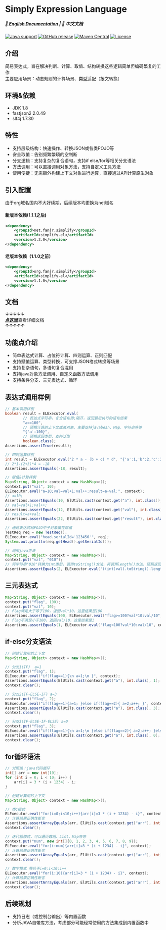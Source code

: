 # Simply Expression Language

##### [📖 English Documentation](README_en.md) | 📖 中文文档

[![Java support](https://img.shields.io/badge/Java-8+-green?logo=java&logoColor=white)](https://openjdk.java.net/)
[![GitHub release](https://img.shields.io/github/release/FanJiaRui/Simply-Expression-Language)](https://github.com/FanJiaRui/Simply-Expression-Language/releases)
[![Maven Central](https://img.shields.io/maven-central/v/net.fanjr.simplify/simplify-el?logo=apache-maven&logoColor=white)](https://search.maven.org/artifact/net.fanjr.simplify/simplify-el)
[![License](https://img.shields.io/github/license/FanJiaRui/Simply-Expression-Language?color=4D7A97&logo=apache)](https://www.apache.org/licenses/LICENSE-2.0.html)

## 介绍

简易表达式，旨在解决判断、计算、取值、结构转换这些逻辑简单但编码繁复的工作<br>
主要应用场景：动态规则的计算场景、类型适配（报文转换）

## 环境&依赖

* JDK 1.8
* fastjson2 2.0.49
* slf4j 1.7.30

## 特性

- 支持层级结构：快速操作、转换JSON或各类POJO等</br>
- 安全取值：告别频繁繁琐的空判断</br>
- 分支逻辑：支持复杂的复合语句，支持if else/for等相关分支语法</br>
- 方法调用：可以直接调用对象方法，支持自定义工具方法</br>
- 使用便捷：无需额外构建上下文对象进行运算，直接通过API计算原生对象</br>


## 引入配置
由于org域名国内不大好续期，后续版本均更换为net域名
#### 新版本依赖(1.1.1之后)
```xml
<dependency>
    <groupId>net.fanjr.simplify</groupId>
    <artifactId>simplify-el</artifactId>
    <version>1.3.0</version>
</dependency>
```
#### 老版本依赖（1.1.0之前）
```xml
<dependency>
    <groupId>org.fanjr.simplify</groupId>
    <artifactId>simplify-el</artifactId>
    <version>1.1.0</version>
</dependency>
```
## 文档
**↓↓↓↓↓**<br>
[**点这里**](docs/document.md)查看详细文档<br>
**↑↑↑↑↑**

## 功能点介绍

- 简单表达式计算、占位符计算、四则运算、正则匹配
- 支持赋值运算、类型转换，可支撑JSON格式转换等场景
- 支持复杂语句，多语句复合混用
- 支持java对象方法调用、自定义函数方法调用
- 支持条件分支、三元表达式、循环

## 表达式调用样例
``` java
// 基本调用样例
boolean result = ELExecutor.eval(
        // 表达式字符串，复合语句用;隔开，返回最后执行的语句结果
        "a==100",
        // 预期计算的上下文或者对象，主要支持javabean、Map、字符串等等
        "{'a':100}",
        // 预期返回类型，支持泛型
        boolean.class);
Assertions.assertTrue(result);

// 四则运算样例
int result = ELExecutor.eval("2 * a - (b + c) * d", "{'a':1,'b':2,'c':3,'d':4}", int.class);
// 2*1-(2+3)*4 = -18
Assertions.assertEquals(-18, result);

// 赋值&计算样例
Map<String, Object> context = new HashMap<>();
context.put("val", 10);
ELExecutor.eval("a=10;val=val+1;val++;result=a+val;", context);
// a=10;
Assertions.assertEquals(10, ElUtils.cast(context.get("a"), int.class));
// val=val+1;val++;
Assertions.assertEquals(12, ElUtils.cast(context.get("val"), int.class));
// result=a+val;
Assertions.assertEquals(22, ElUtils.cast(context.get("result"), int.class));

// 通过表达式给POJO中子对象属性赋值
TestReq req = new TestReq();
ELExecutor.eval("head.serialId='123456'", req);
System.out.println(req.getHead().getSerialId());

// 调用java方法
Map<String, Object> context = new HashMap<>();
context.put("val", "010");
// 将字符串"010"转换为int类型，调用toString()方法，再调用length()方法，预期返回值为2
Assertions.assertEquals(2, ELExecutor.eval("((int)val).toString().length()", context, int.class));

```

## 三元表达式

``` java
Map<String, Object> context = new HashMap<>();
context.put("flag", 100);
context.put("val", 10);
// flag满足大于等于100，返回val*10，这里结果是100
Assertions.assertEquals(100, ELExecutor.eval("flag>=100?val*10:val/10", context, int.class));
// flag不满足小于100，返回val/10，这里结果是1
Assertions.assertEquals(1, ELExecutor.eval("flag<100?val*10:val/10", context, int.class));
```

## if-else分支语法

``` java
// 创建计算用的上下文
Map<String, Object> context = new HashMap<>();

// 分支1(IF)  a=1
context.put("flag", 1);
ELExecutor.eval("if(flag==1){\n a=1;\n }", context);
Assertions.assertEquals(ElUtils.cast(context.get("a"), int.class), 1);
context.clear();

// 分支2(IF-ELSE-IF) a=3
context.put("flag", 2);
ELExecutor.eval("if(flag==1){a=1; }else if(flag==2){ a=2;a++; }", context);
Assertions.assertEquals(ElUtils.cast(context.get("a"), int.class), 3);
context.clear();

// 分支3(IF-ELSE-IF-ELSE) a=0
context.put("flag", 3);
ELExecutor.eval("if(flag==1){\n a=1;\n }else if(flag==2){ a=2;a++; }else{ a=0; }", context);
Assertions.assertEquals(ElUtils.cast(context.get("a"), int.class), 0);
context.clear();
```

## for循环语法

``` java
// 对照组：java代码循环
int[] arr = new int[10];
for (int i = 0; i < 10; i++) {
    arr[i] = 3 * (i + 1234) - i;
}

// 创建计算用的上下文
Map<String, Object> context = new HashMap<>();

// 类C模式
ELExecutor.eval("for(i=0;i<10;i++){arr[i]=3 * (i + 1234) - i}", context);
// 计算结果正确性断言
Assertions.assertArrayEquals(arr, ElUtils.cast(context.get("arr"), int[].class));
context.clear();

// 迭代器模式，可以遍历数组、List、Map等等
context.put("num", new int[]{0, 1, 2, 3, 4, 5, 6, 7, 8, 9});
ELExecutor.eval("for(i:num){arr[i]=3 * (i + 1234) - i}", context);
// 计算结果正确性断言
Assertions.assertArrayEquals(arr, ElUtils.cast(context.get("arr"), int[].class));
context.clear();

// 数字模式 等价于i=0;i<10;i++
ELExecutor.eval("for(i:10){arr[i]=3 * (i + 1234) - i}", context);
// 计算结果正确性断言
Assertions.assertArrayEquals(arr, ElUtils.cast(context.get("arr"), int[].class));
context.clear();
```

## 后续规划

- 支持日志（或控制台输出）等内置函数
- 分析JAVA自带库方法，考虑部分可能经常使用的方法集成到内置函数中